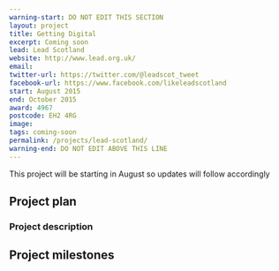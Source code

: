 ```yaml
---
warning-start: DO NOT EDIT THIS SECTION
layout: project
title: Getting Digital
excerpt: Coming soon
lead: Lead Scotland
website: http://www.lead.org.uk/
email: 
twitter-url: https://twitter.com/@leadscot_tweet 
facebook-url: https://www.facebook.com/likeleadscotland
start: August 2015
end: October 2015
award: 4967
postcode: EH2 4RG
image:
tags: coming-soon
permalink: /projects/lead-scotland/
warning-end: DO NOT EDIT ABOVE THIS LINE
---
```


This project will be starting in August so updates will follow accordingly 

## Project plan

### Project description


## Project milestones
